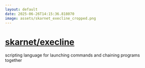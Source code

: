 ```yaml
---
layout: default
date: 2025-06-26T14:15:36.818070
image: assets/skarnet_execline_cropped.png
---
```


# [skarnet/execline](https://github.com/skarnet/execline)

scripting language for launching commands and chaining programs together
